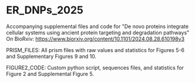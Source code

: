 # ER_DNPs_2025
Accompanying supplemental files and code for "De novo proteins integrate cellular systems using ancient protein targeting and degradation pathways"
On BioRxiv: https://www.biorxiv.org/content/10.1101/2024.08.28.610198v3

PRISM_FILES: All prism files with raw values and statistics for Figures 5-6 and  Supplementary Figures 9 and 10.

FIGURE2_CODE: Custom python script, sequences files, and statistics for Figure 2 and Supplemental Figure 5.
